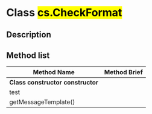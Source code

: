 <!DOCTYPE html>
<!---->
<html>
<header>
  <script src='https://cdn.jsdelivr.net/npm/mermaid/dist/mermaid.min.js'></script>
  <script src='https://cdn.jsdelivr.net/npm/marked/marked.min.js'></script>
  <script>mermaid.initialize({startOnLoad:true});</script>
  <link 
    href='https://cdn.jsdelivr.net/npm/bootstrap@5.0.0-beta2/dist/css/bootstrap.min.css'
    rel='stylesheet'
    integrity='sha384-BmbxuPwQa2lc/FVzBcNJ7UAyJxM6wuqIj61tLrc4wSX0szH/Ev+nYRRuWlolflfl'
    crossorigin='anonymous'>
  <script 
    src='https://cdn.jsdelivr.net/npm/bootstrap@5.0.0-beta2/dist/js/bootstrap.bundle.min.js'
    integrity='sha384-b5kHyXgcpbZJO/tY9Ul7kGkf1S0CWuKcCD38l8YkeH8z8QjE0GmW1gYU5S9FOnJ0'
    crossorigin='anonymous'
  ></script>
  <title>Class CheckFormat</title>
  <meta charset='ASCII' />
  <meta name='generator' value='4D Documentation' />
</header>
<body>
<div id='content' class='container'>

# Class <mark>cs.CheckFormat</mark>

## Description






## Method list

<table class='table table-hover'>
  <thead>
  <tr>  <th class='table-primary'>Method Name</th>
  <th class='table-primary'>Method Brief</th>
  </tr></thead>
  <tbody>
  <tr>
    <td class='table-success'><strong>Class constructor<strong> <span class='badge bg-primary' data-bs-toggle='tooltip' title='Class Constructor' >constructor</span>
</td>
    <td class='table-success'></td>
  </tr>
  <tr>
    <td class='table-success'>test</td>
    <td class='table-success'></td>
  </tr>
  <tr>
    <td class='table-success'>getMessageTemplate()</td>
    <td class='table-success'></td>
  </tr>
</tbody>
</table>

</div>
    <script>
      document.getElementById('content').innerHTML =
      marked(document.getElementById('content').innerHTML);
</script>
</body>
